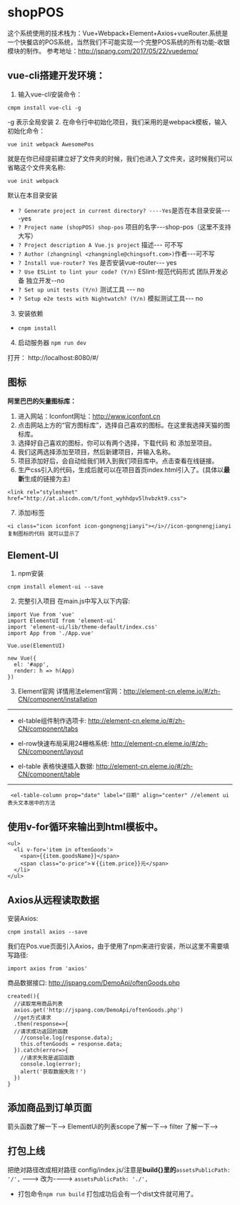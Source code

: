# shopPOS
这个系统使用的技术栈为：Vue+Webpack+Element+Axios+vueRouter.系统是一个快餐店的POS系统，当然我们不可能实现一个完整POS系统的所有功能-收银模块的制作。
参考地址：http://jspang.com/2017/05/22/vuedemo/

## vue-cli搭建开发环境：
1. 输入vue-cli安装命令：
```
cmpm install vue-cli -g
```
-g 表示全局安装
2. 在命令行中初始化项目，我们采用的是webpack模板，输入初始化命令：
```
vue init webpack AwesomePos
```
就是在你已经提前建立好了文件夹的时候，我们也进入了文件夹，这时候我们可以省略这个文件夹名称:
```
vue init webpack
```
默认在本目录安装
- `? Generate project in current directory? ----Yes`是否在本目录安装----yes
- `? Project name (shopPOS) shop-pos`  项目的名字---shop-pos（这里不支持大写）
- `? Project description A Vue.js project` 描述--- 可不写
- `? Author (zhangningl <zhangningle@chingsoft.com>)`作者---可不写
- `? Install vue-router? Yes`   是否安装vue-router--- yes
- `? Use ESLint to lint your code? (Y/n)` ESlint-规范代码形式 团队开发必备 独立开发--no
- `? Set up unit tests (Y/n)` 测试工具 --- no
- `? Setup e2e tests with Nightwatch? (Y/n)` 模拟测试工具--- no
3. 安装依赖
- `cnpm install`
4. 启动服务器
`npm run dev`

打开： http://localhost:8080/#/
## 图标
**阿里巴巴的矢量图标库：**
1. 进入网站：Iconfont网址：http://www.iconfont.cn
2. 点击网站上方的“官方图标库”，选择自己喜欢的图标。在这里我选择天猫的图标库。
3. 选择好自己喜欢的图标，你可以有两个选择，下载代码 和 添加至项目。
4. 我们这两选择添加至项目，然后新建项目，并输入名称。
5. 项目添加好后，会自动给我们转入到我们项目库中。点击查看在线链接。
6. 生产css引入的代码，生成后就可以在项目首页index.html引入了。(具体以**最新**生成的链接为主)
 ```
 <link rel="stylesheet" href="http://at.alicdn.com/t/font_wyhhdpv5lhvbzkt9.css">
```
7. 添加i标签
```
<i class="icon iconfont icon-gongnengjianyi"></i>//icon-gongnengjianyi复制图标的代码 就可以显示了
```
## Element-UI
1. npm安装
```
cnpm install element-ui --save
```
2. 完整引入项目
在main.js中写入以下内容:
```
import Vue from 'vue'
import ElementUI from 'element-ui'
import 'element-ui/lib/theme-default/index.css'
import App from './App.vue'

Vue.use(ElementUI)

new Vue({
  el: '#app',
  render: h => h(App)
})
```
3. Element官网
详情用法element官网：http://element-cn.eleme.io/#/zh-CN/component/installation
---
- el-table组件制作选项卡: http://element-cn.eleme.io/#/zh-CN/component/tabs

- el-row快速布局采用24栅格系统: http://element-cn.eleme.io/#/zh-CN/component/layout

- el-table 表格快速插入数据: http://element-cn.eleme.io/#/zh-CN/component/table
---
```
 <el-table-column prop="date" label="日期" align="center" //element ui 表头文本居中的方法
```
## 使用v-for循环来输出到html模板中。
```
<ul>
  <li v-for='item in oftenGoods'>
    <span>{{item.goodsName}}</span>
    <span class="o-price">￥{{item.price}}元</span>
  </li>
</ul>
```
## Axios从远程读取数据
安装Axios:
```
cnpm install axios --save
```
我们在Pos.vue页面引入Axios，由于使用了npm来进行安装，所以这里不需要填写路径:
```
import axios from 'axios'
```
商品数据接口: http://jspang.com/DemoApi/oftenGoods.php
```
created(){
  //读取常用商品列表
  axios.get('http://jspang.com/DemoApi/oftenGoods.php')
  //get方式请求
  .then(response=>{
  //请求成功返回的函数
    //console.log(response.data);
    this.oftenGoods = response.data;
  }).catch(error=>{
    //请求失败是返回函数
    console.log(error);
    alert('获取数据失败！')
  })
}
```
## 添加商品到订单页面
箭头函数了解一下-->
ElementUi的列表scope了解一下-->
filter 了解一下-->

## 打包上线
把绝对路径改成相对路径
config/index.js/注意是**build{}里的**`assetsPublicPath: '/',` ---> 改为----> `assetsPublicPath: './',`
- 打包命令`	npm run build ` 打包成功后会有一个dist文件就可用了。
